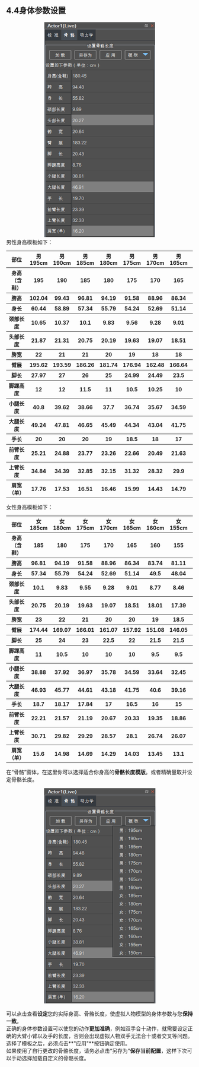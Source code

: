 ## 4.4身体参数设置

<div align=center>
<img src="https://raw.githubusercontent.com/FOHEART/MotionVenusHelp/v1.4.0/software/bonelength.png"/>
</div>
男性身高模板如下：
<div align=center>
<table>
   <tr><th>部位</th><th>男195cm</th><th>男190cm</th><th>男185cm</th><th>男180cm</th><th>男175cm</th><th>男170cm</th><th>男165cm</th><th>男160cm</th></tr>
   <tr><th>身高（含鞋）</th><th>195</th><th>190</th><th>185</th><th>180</th><th>175</th><th>170</th><th>165</th><th>160</th></tr>
	<tr><th>胯高</th><th>102.04</th><th>99.43</th><th>96.81</th><th>94.19</th><th>91.58</th><th>88.96</th><th>86.34</th><th>83.73</th></tr>
	<tr><th>身长</th><th>60.44</th><th>58.89</th><th>57.34</th><th>55.79</th><th>54.24</th><th>52.69</th><th>51.14</th><th>49.59</th></tr>
	<tr><th>颈部长度</th><th>10.65</th><th>10.37</th><th>10.1</th><th>9.83</th><th>9.56</th><th>9.28</th><th>9.01</th><th>8.74</th></tr>
	<tr><th>头部长度</th><th>21.87</th><th>21.31</th><th>20.75</th><th>20.19</th><th>19.63</th><th>19.07</th><th>18.51</th><th>17.95</th></tr>
	<tr><th>胯宽</th><th>22</th><th>21</th><th>21</th><th>20</th><th>19</th><th>18</th><th>18</th><th>18</th></tr>
	<tr><th>臂展</th><th>195.62</th><th>193.59</th><th>186.26</th><th>181.74</th><th>176.94</th><th>162.48</th><th>166.64</th><th>160.12</th></tr>
	<tr><th>脚长</th><th>27.97</th><th>27</th><th>26</th><th>25</th><th>24.99</th><th>24.49</th><th>23.5</th><th>23</th></tr>
	<tr><th>脚踝高度</th><th>12</th><th>12</th><th>11.5</th><th>11</th><th>10.5</th><th>10.25</th><th>10</th><th>10</th></tr>
	<tr><th>小腿长度</th><th>40.8</th><th>39.62</th><th>38.66</th><th>37.7</th><th>36.74</th><th>35.67</th><th>34.59</th><th>33.41</th></tr>
	<tr><th>大腿长度</th><th>49.24</th><th>47.81</th><th>46.65</th><th>45.49</th><th>44.34</th><th>43.04</th><th>41.75</th><th>40.32</th></tr>
	<tr><th>手长</th><th>20</th><th>20</th><th>20</th><th>19</th><th>18.5</th><th>18</th><th>17</th><th>17.5</th></tr>
	<tr><th>前臂长度</th><th>25.21</th><th>24.88</th><th>23.77</th><th>23.26</th><th>22.66</th><th>20.49</th><th>21.63</th><th>20.33</th></tr>
	<tr><th>上臂长度</th><th>34.84</th><th>34.39</th><th>32.85</th><th>32.15</th><th>31.32</th><th>28.32</th><th>29.9</th><th>28.1</th></tr>
	<tr><th>肩宽（单）</th><th>17.76</th><th>17.53</th><th>16.51</th><th>16.46</th><th>15.99</th><th>14.43</th><th>14.79</th><th>14.13</th></tr>

</table>
</div>

女性身高模板如下：
<div align=center>
<table>
   <tr><th>部位</th><th>女185cm</th><th>女180cm</th><th>女175cm</th><th>女170cm</th><th>女165cm</th><th>女160cm</th><th>女155cm</th><th>女150cm</th></tr>
   <tr><th>身高（含鞋）</th><th>185</th><th>180</th><th>175</th><th>170</th><th>165</th><th>160</th><th>155</th><th>150</th></tr>
	<tr><th>胯高</th><th>96.81</th><th>94.19</th><th>91.58</th><th>88.96</th><th>86.34</th><th>83.74</th><th>81.11</th><th>78.49</th></tr>
	<tr><th>身长</th><th>57.34</th><th>55.79</th><th>54.24</th><th>52.69</th><th>51.14</th><th>49.5</th><th>48.04</th><th>46.49</th></tr>
	<tr><th>颈部长度</th><th>10.1</th><th>9.83</th><th>9.55</th><th>9.28</th><th>9.01</th><th>8.77</th><th>8.46</th><th>8.19</th></tr>
	<tr><th>头部长度</th><th>20.75</th><th>20.19</th><th>19.63</th><th>19.07</th><th>18.51</th><th>18.01</th><th>17.39</th><th>16.82</th></tr>
	<tr><th>胯宽</th><th>23</th><th>22</th><th>21</th><th>20</th><th>20</th><th>19</th><th>18.5</th><th>18</th></tr>
	<tr><th>臂展</th><th>174.44</th><th>169.07</th><th>166.01</th><th>161.07</th><th>157.92</th><th>151.08</th><th>146.05</th><th>143.22</th></tr>
	<tr><th>脚长</th><th>25</th><th>24</th><th>23</th><th>22.5</th><th>22</th><th>21.5</th><th>21.5</th><th>21</th></tr>
	<tr><th>脚踝高度</th><th>11</th><th>10.5</th><th>10</th><th>10</th><th>10</th><th>9.5</th><th>9.5</th><th>9.5</th></tr>
	<tr><th>小腿长度</th><th>38.88</th><th>37.92</th><th>36.97</th><th>35.78</th><th>34.59</th><th>33.64</th><th>32.45</th><th>31.26</th></tr>
	<tr><th>大腿长度</th><th>46.93</th><th>45.77</th><th>44.61</th><th>43.18</th><th>41.75</th><th>40.6</th><th>39.16</th><th>37.73</th></tr>
	<tr><th>手长</th><th>18.7</th><th>18.17</th><th>17.84</th><th>17</th><th>16.5</th><th>16</th><th>15</th><th>14.5</th></tr>
	<tr><th>前臂长度</th><th>22.21</th><th>21.57</th><th>21.19</th><th>20.67</th><th>20.33</th><th>19.35</th><th>18.86</th><th>18.59</th></tr>
	<tr><th>上臂长度</th><th>30.71</th><th>29.82</th><th>29.29</th><th>28.57</th><th>28.1</th><th>26.74</th><th>26.07</th><th>25.7</th></tr>
	<tr><th>肩宽（单）</th><th>15.6</th><th>14.98</th><th>14.69</th><th>14.29</th><th>14.03</th><th>13.45</th><th>13.1</th><th>12.82</th></tr>

</table>
</div>

在“骨骼”窗体，在这里你可以选择适合你身高的**骨骼长度模版**。或者精确量取并设定骨骼长度。<br>

<div align=center>
<img src="https://raw.githubusercontent.com/FOHEART/MotionVenusHelp/v1.4.0/software/bonelengthtemplate.png"/>
</div>

可以点击查看**设定**您的实际身高、骨骼长度，使虚拟人物模型的身体参数与您**保持一致**。<br>
正确的身体参数设置可以使您的动作**更加准确**，例如双手合十动作，就需要设定正确的大臂小臂以及手的长度，否则会出现虚拟人物双手无法合十或者交叉等问题。<br>
选择了模板之后，必须点击**"应用"**按钮确定使用。<br>
如果使用了自行更改的骨骼长度，请务必点击“另存为”**保存当前配置**，这样下次可以手动选择加载自定义的骨骼长度。
